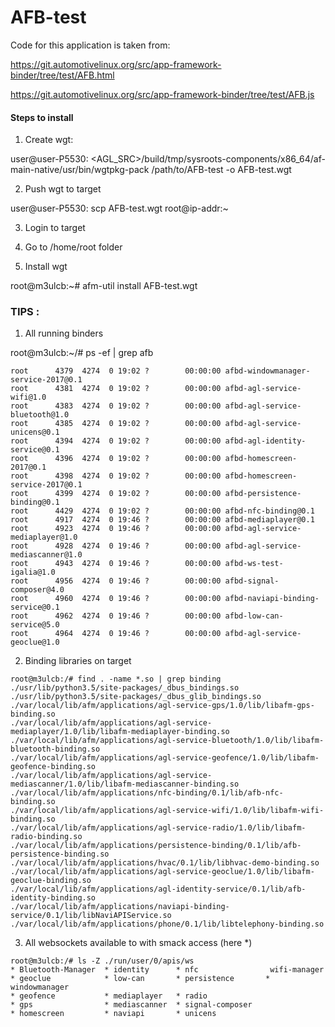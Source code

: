 # AFB-test

Code for this application is taken from:

https://git.automotivelinux.org/src/app-framework-binder/tree/test/AFB.html

https://git.automotivelinux.org/src/app-framework-binder/tree/test/AFB.js

#### Steps to install
1. Create wgt:

user@user-P5530: <AGL_SRC>/build/tmp/sysroots-components/x86_64/af-main-native/usr/bin/wgtpkg-pack /path/to/AFB-test -o AFB-test.wgt
  
2. Push wgt to target

user@user-P5530: scp AFB-test.wgt root@ip-addr:~
  
3. Login to target

4. Go to /home/root folder

5. Install wgt

root@m3ulcb:~# afm-util install AFB-test.wgt

### TIPS :
1. All running binders 

root@m3ulcb:~/# ps -ef | grep afb
```
root      4379  4274  0 19:02 ?        00:00:00 afbd-windowmanager-service-2017@0.1
root      4381  4274  0 19:02 ?        00:00:00 afbd-agl-service-wifi@1.0
root      4383  4274  0 19:02 ?        00:00:00 afbd-agl-service-bluetooth@1.0
root      4385  4274  0 19:02 ?        00:00:00 afbd-agl-service-unicens@0.1
root      4394  4274  0 19:02 ?        00:00:00 afbd-agl-identity-service@0.1
root      4396  4274  0 19:02 ?        00:00:00 afbd-homescreen-2017@0.1
root      4398  4274  0 19:02 ?        00:00:00 afbd-homescreen-service-2017@0.1
root      4399  4274  0 19:02 ?        00:00:00 afbd-persistence-binding@0.1
root      4429  4274  0 19:02 ?        00:00:00 afbd-nfc-binding@0.1
root      4917  4274  0 19:46 ?        00:00:00 afbd-mediaplayer@0.1
root      4923  4274  0 19:46 ?        00:00:00 afbd-agl-service-mediaplayer@1.0
root      4928  4274  0 19:46 ?        00:00:00 afbd-agl-service-mediascanner@1.0
root      4943  4274  0 19:46 ?        00:00:00 afbd-ws-test-igalia@1.0
root      4956  4274  0 19:46 ?        00:00:00 afbd-signal-composer@4.0
root      4960  4274  0 19:46 ?        00:00:00 afbd-naviapi-binding-service@0.1
root      4962  4274  0 19:46 ?        00:00:00 afbd-low-can-service@5.0
root      4964  4274  0 19:46 ?        00:00:00 afbd-agl-service-geoclue@1.0
```

2. Binding libraries on target
```
root@m3ulcb:/# find . -name *.so | grep binding 
./usr/lib/python3.5/site-packages/_dbus_bindings.so
./usr/lib/python3.5/site-packages/_dbus_glib_bindings.so
./var/local/lib/afm/applications/agl-service-gps/1.0/lib/libafm-gps-binding.so
./var/local/lib/afm/applications/agl-service-mediaplayer/1.0/lib/libafm-mediaplayer-binding.so
./var/local/lib/afm/applications/agl-service-bluetooth/1.0/lib/libafm-bluetooth-binding.so
./var/local/lib/afm/applications/agl-service-geofence/1.0/lib/libafm-geofence-binding.so
./var/local/lib/afm/applications/agl-service-mediascanner/1.0/lib/libafm-mediascanner-binding.so
./var/local/lib/afm/applications/nfc-binding/0.1/lib/afb-nfc-binding.so
./var/local/lib/afm/applications/agl-service-wifi/1.0/lib/libafm-wifi-binding.so
./var/local/lib/afm/applications/agl-service-radio/1.0/lib/libafm-radio-binding.so
./var/local/lib/afm/applications/persistence-binding/0.1/lib/afb-persistence-binding.so
./var/local/lib/afm/applications/hvac/0.1/lib/libhvac-demo-binding.so
./var/local/lib/afm/applications/agl-service-geoclue/1.0/lib/libafm-geoclue-binding.so
./var/local/lib/afm/applications/agl-identity-service/0.1/lib/afb-identity-binding.so
./var/local/lib/afm/applications/naviapi-binding-service/0.1/lib/libNaviAPIService.so
./var/local/lib/afm/applications/phone/0.1/lib/libtelephony-binding.so
```

3. All websockets available to <uid> with smack access (here *)

```
root@m3ulcb:/# ls -Z ./run/user/0/apis/ws
* Bluetooth-Manager  * identity      * nfc                wifi-manager
* geoclue            * low-can       * persistence	     * windowmanager
* geofence           * mediaplayer   * radio
* gps                * mediascanner  * signal-composer
* homescreen         * naviapi       * unicens
```
